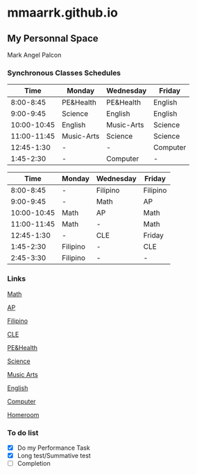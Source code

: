 # mmaarrk.github.io
## My Personnal Space
 Mark Angel Palcon

### Synchronous Classes Schedules
| Time | Monday | Wednesday | Friday |
|---------| --------- | ---------- | --------- |
| 8:00-8:45 | PE&Health | PE&Health | English |
| 9:00-9:45 | Science | English | English |
| 10:00-10:45 | English | Music-Arts | Science |
| 11:00-11:45 | Music-Arts | Science | Science |
| 12:45-1:30 | - | - | Computer |
| 1:45-2:30 | - | Computer | - |


| Time | Monday | Wednesday | Friday |
|---------| --------- | ---------- | --------- |
| 8:00-8:45 | - | Filipino | Filipino |
| 9:00-9:45 | - | Math | AP |
| 10:00-10:45 | Math | AP | Math |
| 11:00-11:45 | Math | - | Math |
| 12:45-1:30 | - | CLE | Friday |
| 1:45-2:30 | Filipino | - | CLE |
| 2:45-3:30 | Filipino | - | - |

### Links
[Math](https://meet.google.com/eqy-zqne-nzj)

[AP](https://meet.google.com/tzz-fgde-vnt)

[Filipino](http://meet.google.com/nit-taju-orx)

[CLE](https://meet.google.com/xir-tenk-rjd)

[PE&Health](https://meet.google.com/ayn-eogd-cyj)

[Science](http://meet.google.com/ndw-bhkh-iyi)

[Music Arts](https://meet.google.com/upu-pavv-vqq)

[English](https://meet.google.com/dna-jvka-grs)

[Computer](http://meet.google.com/cym-wtwy-kxc)

[Homeroom](https://meet.google.com/nrp-yjgm-cdi)

### To do list
- [x] Do my Performance Task
- [x] Long test/Summative test
- [ ] Completion
